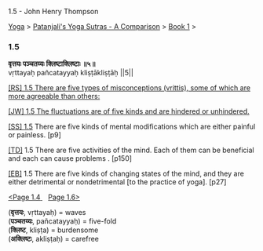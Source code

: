 1.5 - John Henry Thompson 

[Yoga](../../../yoga.html)‎ > ‎[Patanjali's Yoga Sutras - A Comparison](../../patanjani.html)‎ > ‎[Book 1](../book-1.html)‎ > ‎

### 1.5

**वृत्तयः पञ्चतय्यः क्लिष्टाक्लिष्टाः ॥५॥**  
vṛttayaḥ pañcatayyaḥ kliṣṭākliṣṭāḥ ||5||  
  
  
[\[RS\] 1.5 There are five types of misconceptions (vrittis), some of which are more agreeable than others:](http://www.ashtangayoga.info/philosophy/yoga-sutra-patanjali/chapter-1/item/vrittayah-panchatayyah-klishtaklishtah-5/)  
  
[\[JW\] 1.5 The fluctuations are of five kinds and are hindered or unhindered.](http://books.google.com/books?id=YzFImjtOxUwC&pg=PA17&ci=93%2C670%2C731%2C54&source=bookclip)  
  
[\[SS\] 1.5](http://www.amazon.com/Yoga-Sutras-Patanjali-Commentary-Satchidananda/dp/0932040381) There are five kinds of mental modifications which are either painful or painless. \[p9\]  
  
[\[TD\]](http://www.amazon.com/Heart-Yoga-Developing-Personal-Practice/dp/089281764X/ref=sr_1_5?ie=UTF8&qid=1326228195&sr=8-5) 1.5 There are five activities of the mind. Each of them can be beneficial and each can cause problems . \[p150\]  
  
[\[EB\]](http://www.amazon.com/Yoga-Sutras-Patanjali-Translation-Commentary/dp/0865477361/ref=sr_1_1?ie=UTF8&s=books&qid=1250508322&sr=1-1) 1.5 There are five kinds of changing states of the mind, and they are either detrimental or nondetrimental \[to the practice of yoga\]. \[p27\]  
  
[<Page 1.4](14.html)[ ](14.html)   [Page 1.6>](16.html)  
  

  

(**वृत्तयः**, vṛttayaḥ) = waves  
(**पञ्चतय्यः**, pañcatayyaḥ) = five-fold  
(**क्लिष्ट**, kliṣṭa) = burdensome  
(**अक्लिष्टः**, akliṣṭaḥ) = carefree

